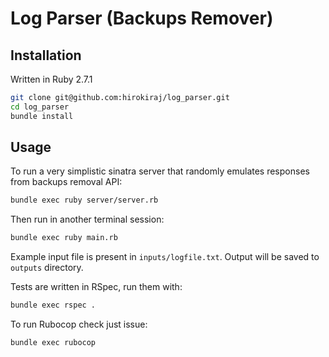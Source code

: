 # Log Parser (Backups Remover)

## Installation

Written in Ruby 2.7.1

```sh
git clone git@github.com:hirokiraj/log_parser.git
cd log_parser
bundle install
```

## Usage

To run a very simplistic sinatra server that randomly emulates responses from backups removal API:

```sh
bundle exec ruby server/server.rb
```

Then run in another terminal session:

```sh
bundle exec ruby main.rb
```

Example input file is present in `inputs/logfile.txt`. Output will be saved to `outputs` directory.

Tests are written in RSpec, run them with:

```sh
bundle exec rspec .
```

To run Rubocop check just issue:

```sh
bundle exec rubocop
```
